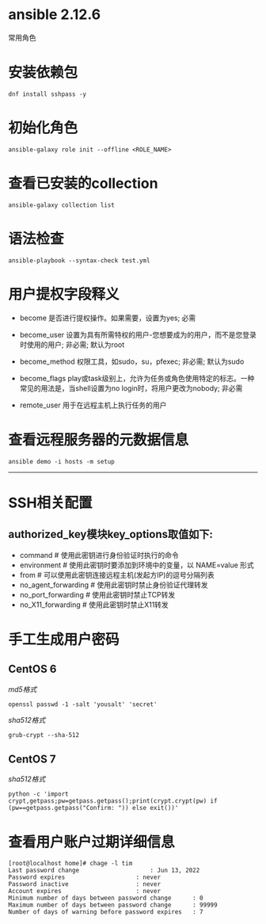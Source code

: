 # ansible 2.12.6
常用角色

# 安装依赖包  
  ```
  dnf install sshpass -y
  ```

# 初始化角色  
  ```
  ansible-galaxy role init --offline <ROLE_NAME>
  ```

# 查看已安装的collection
  ```
  ansible-galaxy collection list
  ```

# 语法检查  
  ```
  ansible-playbook --syntax-check test.yml
  ```

# 用户提权字段释义  
  - become          是否进行提权操作。如果需要，设置为yes; 必需  
  - become_user     设置为具有所需特权的用户-您想要成为的用户，而不是您登录时使用的用户; 非必需; 默认为root  
  - become_method   权限工具，如sudo，su，pfexec; 非必需; 默认为sudo  
  - become_flags    play或task级别上，允许为任务或角色使用特定的标志。一种常见的用法是，当shell设置为no login时，将用户更改为nobody; 非必需  

  - remote_user     用于在远程主机上执行任务的用户

# 查看远程服务器的元数据信息  
  ```
  ansible demo -i hosts -m setup
  ```


---
# SSH相关配置  
## authorized_key模块key_options取值如下:
  - command                 # 使用此密钥进行身份验证时执行的命令  
  - environment             # 使用此密钥时要添加到环境中的变量，以 NAME=value 形式  
  - from                    # 可以使用此密钥连接远程主机(发起方IP)的逗号分隔列表  
  - no_agent_forwarding     # 使用此密钥时禁止身份验证代理转发  
  - no_port_forwarding      # 使用此密钥时禁止TCP转发  
  - no_X11_forwarding       # 使用此密钥时禁止X11转发  


# 手工生成用户密码  
## CentOS 6  
*md5格式*  
```
openssl passwd -1 -salt 'yousalt' 'secret'
```
*sha512格式*  
```
grub-crypt --sha-512
```

## CentOS 7  
*sha512格式*  
```
python -c 'import crypt,getpass;pw=getpass.getpass();print(crypt.crypt(pw) if (pw==getpass.getpass("Confirm: ")) else exit())'
```

# 查看用户账户过期详细信息  
```
[root@localhost home]# chage -l tim
Last password change					: Jun 13, 2022
Password expires					: never
Password inactive					: never
Account expires						: never
Minimum number of days between password change		: 0
Maximum number of days between password change		: 99999
Number of days of warning before password expires	: 7
```

